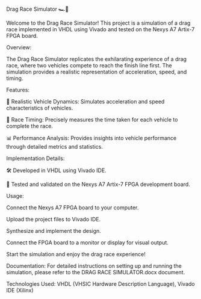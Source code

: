 Drag Race Simulator 🏎️💨

Welcome to the Drag Race Simulator! This project is a simulation of a drag race implemented in VHDL using Vivado and tested on the Nexys A7 Artix-7 FPGA board.


Overview:

The Drag Race Simulator replicates the exhilarating experience of a drag race, where two vehicles compete to reach the finish line first. The simulation provides a realistic representation of acceleration, speed, and timing.

Features:

🚗 Realistic Vehicle Dynamics: Simulates acceleration and speed characteristics of vehicles.

🏁 Race Timing: Precisely measures the time taken for each vehicle to complete the race.

📊 Performance Analysis: Provides insights into vehicle performance through detailed metrics and statistics.


Implementation Details:

🛠️ Developed in VHDL using Vivado IDE.

🧠 Tested and validated on the Nexys A7 Artix-7 FPGA development board.


Usage:

Connect the Nexys A7 FPGA board to your computer.

Upload the project files to Vivado IDE.

Synthesize and implement the design.

Connect the FPGA board to a monitor or display for visual output.

Start the simulation and enjoy the drag race experience!

Documentation:
For detailed instructions on setting up and running the simulation, please refer to the DRAG RACE SIMULATOR.docx document.

Technologies Used:
VHDL (VHSIC Hardware Description Language),
Vivado IDE (Xilinx)
